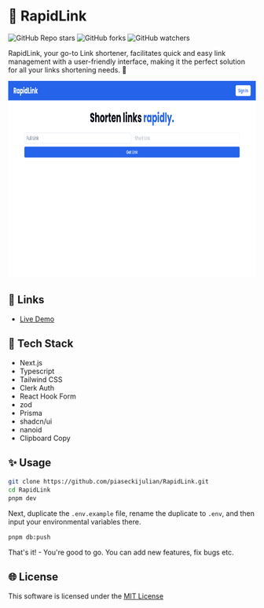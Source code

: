 # 🚀 RapidLink

![GitHub Repo stars](https://img.shields.io/github/stars/piaseckijulian/RapidLink?style=for-the-badge)
![GitHub forks](https://img.shields.io/github/forks/piaseckijulian/RapidLink?style=for-the-badge)
![GitHub watchers](https://img.shields.io/github/watchers/piaseckijulian/RapidLink?style=for-the-badge)

RapidLink, your go-to Link shortener, facilitates quick and easy link management with a user-friendly interface, making it the perfect solution for all your links shortening needs. 🚀

<img src="./public/thumbnail.png" alt="Image of RapidLink" width="800" height="400" />

## 🔗 Links

- [Live Demo](https://julian-rapidlink.vercel.app)

## 📐 Tech Stack

- Next.js
- Typescript
- Tailwind CSS
- Clerk Auth
- React Hook Form
- zod
- Prisma
- shadcn/ui
- nanoid
- Clipboard Copy

## ✨ Usage

```bash
git clone https://github.com/piaseckijulian/RapidLink.git
cd RapidLink
pnpm dev
```

Next, duplicate the `.env.example` file, rename the duplicate to `.env`, and then input your environmental variables there.

```bash
pnpm db:push
```

That's it! - You're good to go. You can add new features, fix bugs etc.

## 🌐 License

This software is licensed under the [MIT License](https://github.com/piaseckijulian/RapidLink/blob/main/LICENSE)
